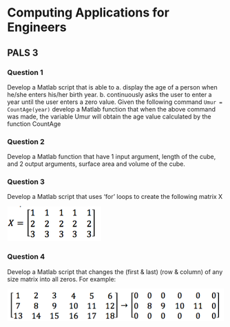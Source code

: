 # Computing Applications for Engineers
## PALS 3

### Question 1
Develop a Matlab script that is able to 
a.	display the age of a person when he/she enters his/her birth year.
b.	continuously asks the user to enter a year until the user enters a zero value.
Given the following command
`Umur = CountAge(year)`
develop a Matlab function that when the above command was made, the variable Umur will obtain the age value calculated by the function CountAge

### Question 2
Develop a Matlab function that have 1 input argument, length of the cube, and 2 output arguments, surface area and volume of the cube.

### Question 3
Develop a Matlab script that uses ‘for’ loops to create the following matrix X

![Q3](Q3.png)


### Question 4
Develop a Matlab script that changes the (first & last) (row & column) of any size matrix into all zeros. For example:

![Q4](Q4.png)


